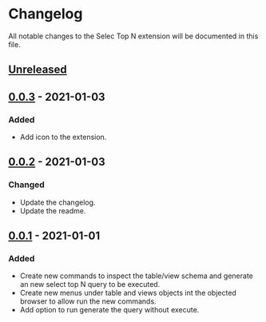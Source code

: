 # Changelog

All notable changes to the Selec Top N extension will be documented in this file.

## [Unreleased]

## [0.0.3] - 2021-01-03

### Added

- Add icon to the extension.
  
## [0.0.2] - 2021-01-03

### Changed

- Update the changelog.
- Update the readme.

## [0.0.1] - 2021-01-01

### Added

- Create new commands to inspect the table/view schema and generate an new select top N query to be executed.
- Create new menus under table and views objects int the objected browser to allow run the new commands.
- Add option to run generate the query without execute.

[Unreleased]: https://github.com/jimmystelzer/azuredatastudio-select-top-n/compare/0.0.3...HEAD
[0.0.3]: https://github.com/jimmystelzer/azuredatastudio-select-top-n/releases/tag/0.0.3
[0.0.2]: https://github.com/jimmystelzer/azuredatastudio-select-top-n/releases/tag/0.0.2
[0.0.1]: https://github.com/jimmystelzer/azuredatastudio-select-top-n/releases/tag/0.0.1
